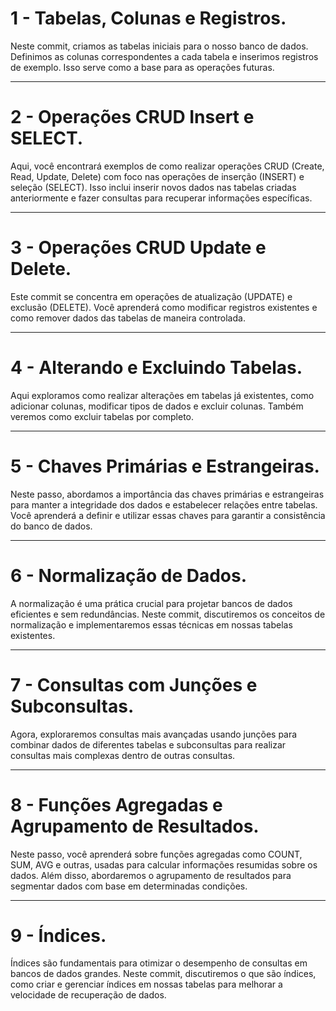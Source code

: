 # 1 - Tabelas, Colunas e Registros.

Neste commit, criamos as tabelas iniciais para o nosso banco de dados. Definimos as colunas correspondentes a cada tabela e inserimos registros de exemplo. Isso serve como a base para as operações futuras.

---

# 2 - Operações CRUD Insert e SELECT. 

Aqui, você encontrará exemplos de como realizar operações CRUD (Create, Read, Update, Delete) com foco nas operações de inserção (INSERT) e seleção (SELECT). Isso inclui inserir novos dados nas tabelas criadas anteriormente e fazer consultas para recuperar informações específicas.

---

# 3 - Operações CRUD Update e Delete.

Este commit se concentra em operações de atualização (UPDATE) e exclusão (DELETE). Você aprenderá como modificar registros existentes e como remover dados das tabelas de maneira controlada.

---

# 4 - Alterando e Excluindo Tabelas.

Aqui exploramos como realizar alterações em tabelas já existentes, como adicionar colunas, modificar tipos de dados e excluir colunas. Também veremos como excluir tabelas por completo.

---

# 5 - Chaves Primárias e Estrangeiras.

Neste passo, abordamos a importância das chaves primárias e estrangeiras para manter a integridade dos dados e estabelecer relações entre tabelas. Você aprenderá a definir e utilizar essas chaves para garantir a consistência do banco de dados.

---

# 6 - Normalização de Dados.

A normalização é uma prática crucial para projetar bancos de dados eficientes e sem redundâncias. Neste commit, discutiremos os conceitos de normalização e implementaremos essas técnicas em nossas tabelas existentes.

---

# 7 - Consultas com Junções e Subconsultas.

Agora, exploraremos consultas mais avançadas usando junções para combinar dados de diferentes tabelas e subconsultas para realizar consultas mais complexas dentro de outras consultas.

---

# 8 - Funções Agregadas e Agrupamento de Resultados.

Neste passo, você aprenderá sobre funções agregadas como COUNT, SUM, AVG e outras, usadas para calcular informações resumidas sobre os dados. Além disso, abordaremos o agrupamento de resultados para segmentar dados com base em determinadas condições.

---

# 9 - Índices.

Índices são fundamentais para otimizar o desempenho de consultas em bancos de dados grandes. Neste commit, discutiremos o que são índices, como criar e gerenciar índices em nossas tabelas para melhorar a velocidade de recuperação de dados.
